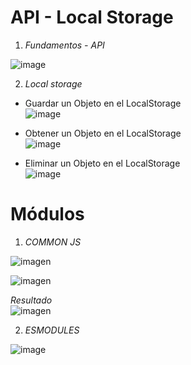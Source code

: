# API - Local Storage<br>
1.  _Fundamentos - API_ <br>

![image](https://github.com/DennisCatana/taller-06/assets/150082943/2c3586ed-66cb-4c9e-bee8-cdc732991832)

2. _Local storage_ <br>
- Guardar un Objeto en el LocalStorage<br>
![image](https://github.com/DennisCatana/taller-06/assets/117744033/848a9c23-fa3b-49d9-9ffd-88b378a16b51)<br>

- Obtener un Objeto en el LocalStorage<br>
![image](https://github.com/DennisCatana/taller-06/assets/117744033/38945088-506a-4193-b5ff-c7828dbf2f04)

- Eliminar un Objeto en el LocalStorage<br>
![image](https://github.com/DennisCatana/taller-06/assets/117744033/d45d12e3-228d-46b5-8247-e09ce09260b6)<br>


# Módulos<br>
1.  _COMMON JS_ <br>

![imagen](https://github.com/DennisCatana/taller-06/assets/117743657/3d34cb5e-a197-4191-b7b5-40dc2b0a57ea) <br>

![imagen](https://github.com/DennisCatana/taller-06/assets/117743657/1a9024b5-47e3-4d00-8b47-6680a8256a9d) <br>
 
_Resultado_ <br>
![imagen](https://github.com/DennisCatana/taller-06/assets/117743657/36e11aff-52c1-4ea5-873b-94b1e5753543)



2. _ESMODULES_ <br>
  
![image](https://github.com/DennisCatana/taller-06/assets/139184732/e0cb2ede-f4be-4a9a-a37e-bcea8e674626)
